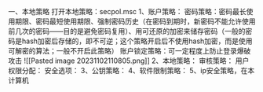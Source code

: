 一、本地策略
打开本地策略：secpol.msc
1、账户策略：
	密码策略：密码最长使用期限、密码最短使用期限、强制密码历史（在密码到期时，新密码不能允许使用前几次的密码——目的是避免密码复用）、用可还原的加密来储存密码（一般的密码是hash加密后存储的，即不可逆；这个策略开启后不使用hash加密，而是使用可解密的算法；一般不开启此策略）
	账户锁定策略：可一定程度上防止登录爆破攻击
	![[Pasted image 20231102110805.png]]
2、本地策略：
	审核策略：
	用户权限分配：
	安全选项：
3、公钥策略：
4、软件限制策略：
5、ip安全策略，在本计算机